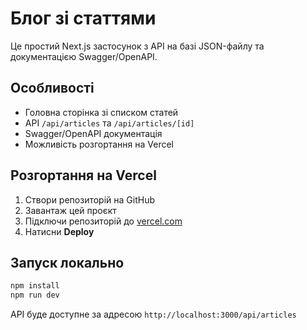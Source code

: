 
# Блог зі статтями

Це простий Next.js застосунок з API на базі JSON-файлу та документацією Swagger/OpenAPI.

## Особливості

- Головна сторінка зі списком статей
- API `/api/articles` та `/api/articles/[id]`
- Swagger/OpenAPI документація
- Можливість розгортання на Vercel

## Розгортання на Vercel

1. Створи репозиторій на GitHub
2. Завантаж цей проєкт
3. Підключи репозиторій до [vercel.com](https://vercel.com)
4. Натисни **Deploy**

## Запуск локально

```bash
npm install
npm run dev
```

API буде доступне за адресою `http://localhost:3000/api/articles`
